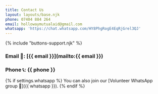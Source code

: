 ```yaml
---
title: Contact Us
layout: layouts/base.njk
phone: 07404 884 264
email: hollowaymutualaid@gmail.com
whatsapp: 'https://chat.whatsapp.com/HY8PhgRogE4EqRjGrel3QJ'
---
```


{% include "buttons-support.njk" %}

 ### Email 📧: [{{ email }}](mailto:{{ email }}) 	
 ### Phone 📞: {{ phone }}

 {% if settings.whatsapp %}
You can also join our [Volunteer WhatsApp group 📲]({{ whatsapp }}).
{% endif %}
<br/>
